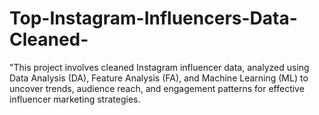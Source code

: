 # Top-Instagram-Influencers-Data-Cleaned-
"This project involves cleaned Instagram influencer data, analyzed using Data Analysis (DA), Feature Analysis (FA), and Machine Learning (ML) to uncover trends, audience reach, and engagement patterns for effective influencer marketing strategies.
